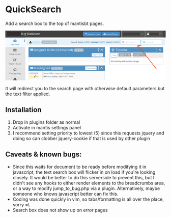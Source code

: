 # QuickSearch
Add a search box to the top of mantisbt pages.

![](screenshot.png)

It will redirect you to the search page with otherwise default parameters but the text filter applied.


## Installation

1) Drop in plugins folder as normal
2) Activate in mantis settings panel
3) I recommend setting priority to lowest (5) since this requests jquery and doing so can clobber jquery-cookie if that is used by other plugin

## Caveats & known bugs:

- Since this waits for document to be ready before modifying it in javascript, the text search box will flicker in on load if you're looking closely.  It would be better to do this serverside to prevent this, but I didn't see any hooks to either render elements to the breadcrumbs area, or a way to modify jump_to_bug.php via a plugin.  Alternatively, maybe someone who knows javascript better can fix this.
- Coding was done quickly in vim, so tabs/formatting is all over the place, sorry =\
- Search box does not show up on error pages

